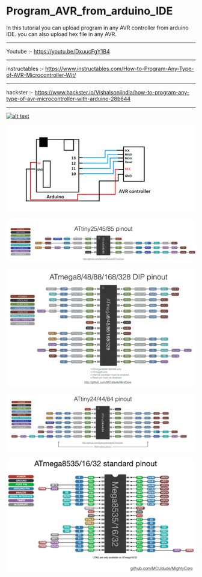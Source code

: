 # Program_AVR_from_arduino_IDE
In this tutorial you can upload program in any AVR controller from arduino IDE. you can also upload hex file in any AVR.

_________________________________________________

Youtube :- https://youtu.be/DxuucFgY1B4

_________________________________________________

instructables :- https://www.instructables.com/How-to-Program-Any-Type-of-AVR-Microcontroller-Wit/

________________________________________________

hackster :- https://www.hackster.io/Vishalsoniindia/how-to-program-any-type-of-avr-microcontroller-with-arduino-28b644

________________________________________________

[![alt text](https://img.youtube.com/vi/DxuucFgY1B4/0.jpg)](https://youtu.be/DxuucFgY1B4)

![alt text](https://github.com/vishalsoniindia/Program_AVR_from_arduino_IDE/blob/main/Program%20AVR%20with%20arduino%20circuit.png)

![alt text](https://github.com/vishalsoniindia/Program_AVR_from_arduino_IDE/blob/main/Arduino%20Pinouts%20for%20AVR/Attiny25_45_85.jpg)

![alt text](https://github.com/vishalsoniindia/Program_AVR_from_arduino_IDE/blob/main/Arduino%20Pinouts%20for%20AVR/atmega8_48_88_168_328.jpg)

![alt text](https://github.com/vishalsoniindia/Program_AVR_from_arduino_IDE/blob/main/Arduino%20Pinouts%20for%20AVR/Attiny24_44_84.jpg)

![alt text](https://github.com/vishalsoniindia/Program_AVR_from_arduino_IDE/blob/main/Arduino%20Pinouts%20for%20AVR/Atmega8535_16_32.png)
